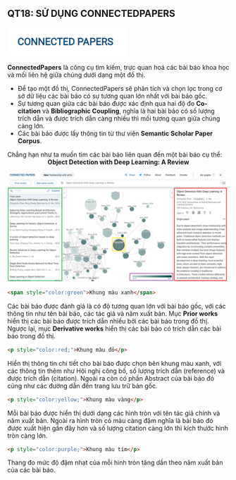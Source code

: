 ## QT18: SỬ DỤNG CONNECTEDPAPERS

![cnpp](https://github.com/KicksxNPQ/CS519.L21.KHTN/blob/master/images/QT18.PNG)

<p align='justify'>
<b>ConnectedPapers</b> là công cụ tìm kiếm, trực quan hoá các bài báo khoa học và mối liên hệ giữa chúng dưới dạng một đồ thị.
<ul>
 <li>Để tạo một đồ thị, ConnectedPapers sẽ phân tích và chọn lọc trong cơ sở dữ liệu các bài báo có sự tương quan lớn nhất với bài báo gốc.</li>
 <li>Sự tương quan giữa các bài báo được xác định qua hai độ đo <b>Co-citation</b> và <b>Bibliographic Coupling</b>, nghĩa là hai bài báo có số lượng trích dẫn và được trích dẫn càng nhiều thì mối tương quan giữa chúng càng lớn.</li>
 <li>Các bài báo được lấy thông tin từ thư viện <b>Semantic Scholar Paper Corpus</b>.</li>
 </ul>
</p>
Chẳng hạn như ta muốn tìm các bài báo liên quan đến một bài báo cụ thể:<br>
<center><b>Object Detection with Deep Learning: A Review</b></center>

![cnpp2](https://github.com/KicksxNPQ/CS519.L21.KHTN/blob/master/images/QT18_2.PNG)

```html
<span style="color:green">Khung màu xanh</span>
```
Các bài báo được đánh giá là có độ tương quan lớn với bài báo gốc, với các thông tin như tên bài báo, các tác giả và năm xuất bản. Mục <b>Prior works</b> hiển thị các bài báo được trích dẫn nhiều bởi các bài báo trong đồ thị. Ngược lại, mục <b>Derivative works</b> hiển thị các bài báo có trích dẫn các bài báo trong đồ thị.
```html
<p style="color:red;">Khung màu đỏ</p>
```
Hiển thị thông tin chi tiết cho bài báo được chọn bên khung màu xanh, với các thông tin thêm như Hội nghị công bố, số lượng trích dẫn (reference) và được trích dẫn (citation). Ngoài ra còn có phần Abstract của bài báo đó cũng như các đường dẫn đến trang lưu trữ bản gốc.
```html
<p style="color:yellow;">Khung màu vàng</p>
```
Mỗi bài báo được hiển thị dưới dạng các hình tròn với tên tác giả chính và năm xuất bản. Ngoài ra hình tròn có màu càng đậm nghĩa là bài báo đó được xuất hiện gần đây hơn và số lượng citation càng lớn thì kích thước hình tròn càng lớn.
```html
<p style="color:purple;">Khung màu tím</p>
```
Thang đo mức độ đậm nhạt của mỗi hình tròn tăng dần theo năm xuất bản của các bài báo.

